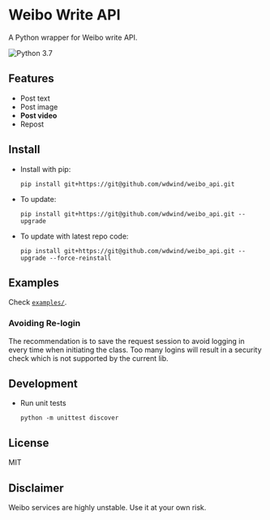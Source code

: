 # Weibo Write API

A Python wrapper for Weibo write API.

![Python 3.7](https://img.shields.io/badge/Python-3.7-3776ab.svg?maxAge=2592000)

## Features

* Post text
* Post image
* **Post video**
* Repost

## Install

* Install with pip:
  ```
  pip install git+https://git@github.com/wdwind/weibo_api.git
  ```

* To update:
  ```
  pip install git+https://git@github.com/wdwind/weibo_api.git --upgrade
  ```

* To update with latest repo code:
  ```
  pip install git+https://git@github.com/wdwind/weibo_api.git --upgrade --force-reinstall
  ```

## Examples

Check [``examples/``](examples/).

### Avoiding Re-login

The recommendation is to save the request session to avoid logging in every time when initiating the class. Too many logins will result in a security check which is not supported by the current lib. 

## Development

* Run unit tests
  ```
  python -m unittest discover
  ```

## License

MIT

## Disclaimer

Weibo services are highly unstable. Use it at your own risk.
